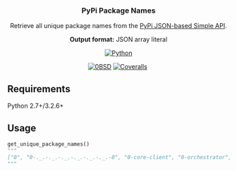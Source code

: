<div align="center">

  <h3 align="center">PyPi Package Names</h3>

  <p align="center">
    Retrieve all unique package names from the <a href="https://peps.python.org/pep-0691">PyPi JSON-based Simple API</a>.
  </p>

  <p align="center">
    <strong>Output format:</strong> JSON array literal
  </p>

  <p align="center">
  <a href="https://python.org"><img src="https://img.shields.io/badge/Python-FFD43B?style=for-the-badge&logo=python&logoColor=blue" alt="Python"/></a>
  </p>

  <p align="center">
  <a href="LICENSE"><img src="https://img.shields.io/badge/LICENSE-0BSD-GREEN?style=for-the-badge" alt="0BSD"/></a>
  <a href="https://coveralls.io/github/elliotwutingfeng/pypi_package_names?branch=main"><img src="https://img.shields.io/coverallsCoverage/github/elliotwutingfeng/pypi_package_names?logo=coveralls&style=for-the-badge" alt="Coveralls"/></a>
  <img src='https://coveralls.io/repos/github/elliotwutingfeng/pypi_package_names/badge.svg?branch=main' alt='' width="0" height="0" />
  </p>

</div>

## Requirements

Python 2.7+/3.2.6+

## Usage

```python
get_unique_package_names()
"""
["0", "0-._.-._.-._.-._.-._.-._.-0", "0-core-client", "0-orchestrator", ...
"""
```
